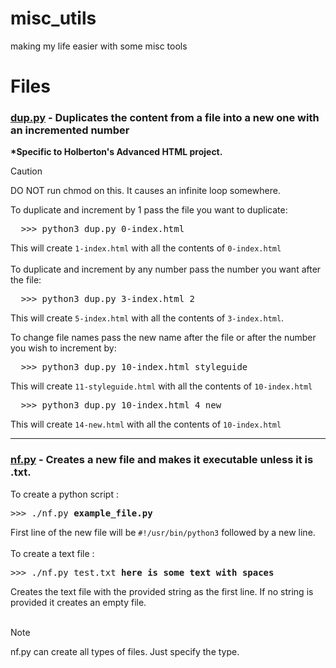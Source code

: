 
# misc_utils
making my life easier with some misc tools

# Files

### [**dup.py**](./dup.py) - Duplicates the content from a file into a new one with an incremented number

<b>*Specific to Holberton's Advanced HTML project.</b>
> [!CAUTION]
> DO NOT run chmod on this. It causes an infinite loop somewhere.

To duplicate and increment by 1 pass the file you want to duplicate:
<pre>
  >>> python3 dup.py 0-index.html
</pre>
This will create `1-index.html` with all the contents of `0-index.html`
<br><br>
To duplicate and increment by any number pass the number you want after the file:
<pre>
  >>> python3 dup.py 3-index.html 2
</pre>
This will create `5-index.html` with all the contents of `3-index.html`.

To change file names pass the new name after the file or after the number you wish to increment by:
<pre>
  >>> python3 dup.py 10-index.html styleguide 
</pre>
This will create `11-styleguide.html` with all the contents of `10-index.html`
<pre>
  >>> python3 dup.py 10-index.html 4 new
</pre>
This will create `14-new.html` with all the contents of `10-index.html`

<hr>

### [**nf.py**](./nf.py) - Creates a new file and makes it executable unless it is .txt.

To create a python script :
<pre>
>>> ./nf.py <b>example_file.py</b>
</pre>
First line of the new file will be `#!/usr/bin/python3` followed by a new line.
<br><br>
To create a text file :
<pre>
>>> ./nf.py test.txt <b>here is some text with spaces</b>
</pre>
Creates the text file with the provided string as the first line.
If no string is provided it creates an empty file.
<br><br>

>[!NOTE]
> nf.py can create all types of files. Just specify the type.
